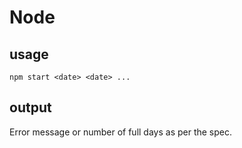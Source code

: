 # Node
## usage
```
npm start <date> <date> ...
```

## output
Error message or number of full days as per the spec.